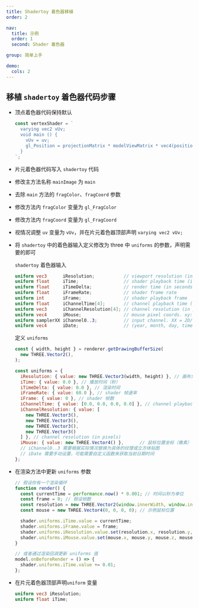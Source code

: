 ```yaml
---
title: Shadertoy 着色器移植
order: 2

nav:
  title: 示例
  order: 1
  second: Shader 着色器

group: 简单上手

demo:
  cols: 2
---
```


## 移植 `shadertoy` 着色器代码步骤

- 顶点着色器代码保持默认

  ```js
  const vertexShader = `
    varying vec2 vUv;
    void main () {
      vUv = uv;
      gl_Position = projectionMatrix * modelViewMatrix * vec4(position, 1.0);
    }
  `;
  ```

- 片元着色器代码写入 `shadertoy` 代码
- 修改主方法名称 `mainImage` 为 `main`
- 去除 `main` 方法的 `fragColor`、`fragCoord` 参数
- 修改方法内 `fragColor` 变量为 `gl_FragColor`
- 修改方法内 `fragCoord` 变量为 `gl_FragCoord`
- 视情况调整 `uv` 变量为 `vUv`，并在片元着色器顶部声明 `varying vec2 vUv;`
- 将 `shadertoy` 中的着色器输入定义修改为 three 中 `uniforms` 的参数，声明需要的即可

  `shadertoy` 着色器输入
  ```glsl
  uniform vec3      iResolution;           // viewport resolution (in pixels)
  uniform float     iTime;                 // shader playback time (in seconds)
  uniform float     iTimeDelta;            // render time (in seconds)
  uniform float     iFrameRate;            // shader frame rate
  uniform int       iFrame;                // shader playback frame
  uniform float     iChannelTime[4];       // channel playback time (in seconds)
  uniform vec3      iChannelResolution[4]; // channel resolution (in pixels)
  uniform vec4      iMouse;                // mouse pixel coords. xy: current (if MLB down), zw: click
  uniform samplerXX iChannel0..3;          // input channel. XX = 2D/Cube
  uniform vec4      iDate;                 // (year, month, day, time in seconds)
  ```

  定义 `uniforms`

  ```js
  const { width, height } = renderer.getDrawingBufferSize(
    new THREE.Vector2(),
  );

  const uniforms = {
    iResolution: { value: new THREE.Vector3(width, height) }, // 画布分辨率（像素）
    iTime: { value: 0.0 }, // 播放时间（秒）
    iTimeDelta: { value: 0.0 }, // 渲染时间
    iFrameRate: { value: 60.0 }, // shader 帧速率
    iFrame: { value: 0 }, // shader 帧数
    iChannelTime: { value: [0.0, 0.0, 0.0, 0.0] }, // channel playback time (in seconds)
    iChannelResolution: { value: [
      new THREE.Vector3(),
      new THREE.Vector3(),
      new THREE.Vector3(),
      new THREE.Vector3()
    ] }, // channel resolution (in pixels)
    iMouse: { value: new THREE.Vector4() },      // 鼠标位置坐标（像素）
    // iChannel0..3 需要根据实际情况替换为具体的纹理或立方体贴图
    // iDate 需要手动设置，可能需要自定义函数来获取当前日期时间
  };
  ```

- 在渲染方法中更新 `uniforms` 参数

  ```js
  // 假设你有一个渲染循环
  function render() {
    const currentTime = performance.now() * 0.001; // 时间以秒为单位
    const frame = 0; // 假设帧数
    const resolution = new THREE.Vector2(window.innerWidth, window.innerHeight);
    const mouse = new THREE.Vector4(0, 0, 0, 0); // 示例鼠标位置

    shader.uniforms.iTime.value = currentTime;
    shader.uniforms.iFrame.value = frame;
    shader.uniforms.iResolution.value.set(resolution.x, resolution.y, 0);
    shader.uniforms.iMouse.value.set(mouse.x, mouse.y, mouse.z, mouse.w);
  }

  // 或者通过渲染回调更新 uniforms 值
  model.onBeforeRender = () => {
    shader.uniforms.iTime.value += 0.01;
  };
  ```

- 在片元着色器顶部声明`uniform` 变量

  ```glsl
  uniform vec3 iResolution;
  uniform float iTime;
  ```
